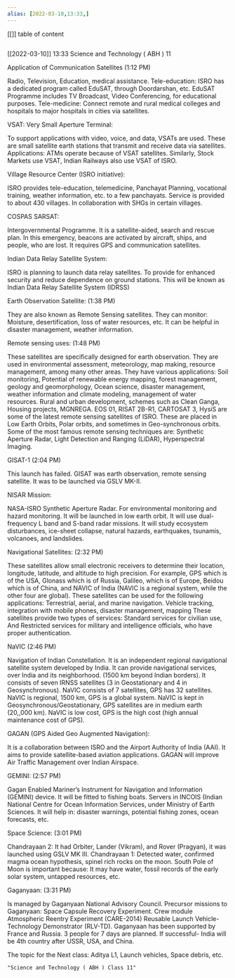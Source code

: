 ```yaml
---
alias: [2022-03-10,13:33,]
---
```

[[]]
table of content
```toc
```

[[2022-03-10]] 13:33
Science and Technology ( ABH ) 11

Application of Communication Satellites (1:12 PM)

Radio, Television, Education, medical assistance.
Tele-education: 
ISRO has a dedicated program called EduSAT, through Doordarshan, etc.
EduSAT Programme includes TV Broadcast, Video Conferencing, for educational purposes.
Tele-medicine: 
Connect remote and rural medical colleges and hospitals to major hospitals in cities via satellites.

VSAT: Very Small Aperture Terminal: 

To support applications with video, voice, and data, VSATs are used.
These are small satellite earth stations that transmit and receive data via satellites. 
Applications: ATMs operate because of VSAT satellites.
Similarly, Stock Markets use VSAT, Indian Railways also use VSAT of ISRO.

Village Resource Center (ISRO initiative):

ISRO provides tele-education, telemedicine, Panchayat Planning, vocational training, weather information, etc. to a few panchayats.
Service is provided to about 430 villages.
In collaboration with SHGs in certain villages.

COSPAS SARSAT: 

Intergovernmental Programme.
It is a satellite-aided, search and rescue plan.
In this emergency, beacons are activated by aircraft, ships, and people, who are lost.
It requires GPS and communication satellites.

Indian Data Relay Satellite System: 

ISRO is planning to launch data relay satellites.
To provide for enhanced security and reduce dependence on ground stations.
This will be known as Indian Data Relay Satellite System (IDRSS)

Earth Observation Satellite: (1:38 PM)

They are also known as Remote Sensing satellites.
They can monitor: 
Moisture, desertification, loss of water resources, etc.
It can be helpful in disaster management, weather information.

Remote sensing uses: (1:48 PM)

These satellites are specifically designed for earth observation.
They are used in environmental assessment, meteorology, map making, resource management, among many other areas.
They have various applications: 
Soil monitoring, Potential of renewable energy mapping, forest management, geology and geomorphology, Ocean science, disaster management, weather information and climate modeling, management of water resources. 
Rural and urban development, schemes such as Clean Ganga, Housing projects, MGNREGA.
EOS 01, RISAT 2B-R1, CARTOSAT 3, HysiS are some of the latest remote sensing satellites of ISRO.
These are placed in Low Earth Orbits, Polar orbits, and sometimes in Geo-synchronous orbits.
Some of the most famous remote sensing techniques are: 
Synthetic Aperture Radar, Light Detection and Ranging (LiDAR), Hyperspectral Imaging.

GISAT-1 (2:04 PM)

This launch has failed.
GISAT was earth observation, remote sensing satellite.
It was to be launched via GSLV MK-II.

NISAR Mission: 

NASA-ISRO Synthetic Aperture Radar.
For environmental monitoring and hazard monitoring.
It will be launched in low earth orbit.
It will use dual-frequency L band and S-band radar missions.
It will study ecosystem disturbances, ice-sheet collapse, natural hazards, earthquakes, tsunamis, volcanoes, and landslides.

Navigational Satellites: (2:32 PM)

These satellites allow small electronic receivers to determine their location, longitude, latitude, and altitude to high precision.
For example, GPS which is of the USA, Glonass which is of Russia, Galileo, which is of Europe, Beidou which is of China, and NAVIC of India (NAVIC is a regional system, while the other four are global).
These satellites can be used for the following applications: 
Terrestrial, aerial, and marine navigation.
Vehicle tracking, integration with mobile phones, disaster management, mapping
These satellites provide two types of services:
Standard services for civilian use,
And Restricted services for military and intelligence officials, who have proper authentication.

NaVIC (2:46 PM)

Navigation of Indian Constellation.
It is an independent regional navigational satellite system developed by India.
It can provide navigational services, over India and its neighborhood. (1500 km beyond Indian borders). 
It consists of seven IRNSS satellites (3 in Geostationary and 4 in Geosynchronous).
NaVIC consists of 7 satellites, GPS has 32 satellites.
NaVIC is regional, 1500 km, GPS is a global system.
NaVIC is kept in Geosynchronous/Geostationary, GPS satellites are in medium earth (20,,000 km).
NaVIC is low cost, GPS is the high cost (high annual maintenance cost of GPS).

GAGAN (GPS Aided Geo Augmented Navigation): 

It is a collaboration between ISRO and the Airport Authority of India (AAI).
It aims to provide satellite-based aviation applications.
GAGAN will improve Air Traffic Management over Indian Airspace.

GEMINI: (2:57 PM)

Gagan Enabled Mariner’s Instrument for Navigation and Information (GEMINI) device.
It will be fitted to fishing boats.
Servers in INCOIS (Indian National Centre for Ocean Information Services, under Ministry of Earth Sciences.
It will help in: disaster warnings, potential fishing zones, ocean forecasts, etc.

Space Science: (3:01 PM)

Chandrayaan 2: 
It had Orbiter, Lander (Vikram), and Rover (Pragyan), it was launched using GSLV MK III.
Chandrayaan 1: Detected water, confirmed magma ocean hypothesis, spinel rich rocks on the moon.
South Pole of Moon is important because: It may have water, fossil records of the early solar system, untapped resources, etc.

Gaganyaan: (3:31 PM)

Is managed by Gaganyaan National Advisory Council.
Precursor missions to Gaganyaan: 
Space Capsule Recovery Experiment.
Crew module Atmospheric Reentry Experiment (CARE-2014)
Reusable Launch Vehicle-Technology Demonstrator (RLV-TD).
Gaganyaan has been supported by France and Russia.
3 people for 7 days are planned.
If successful- India will be 4th country after USSR, USA, and China.

The topic for the Next class: Aditya L1, Launch vehicles, Space debris, etc.
```query
"Science and Technology ( ABH ) Class 11"
```